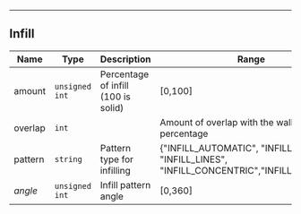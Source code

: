 ---
## Infill
| Name | Type | Description | Range | Default |
| ----- | -----| ------------| ------| --------|
| amount | <code>unsigned int</code>| Percentage of infill (100 is solid) | [0,100] | 0 |
| overlap | <code>int</code>| | Amount of overlap with the walls in percentage | [0,100] | 0 |
| pattern | <code>string</code>| Pattern type for infilling | {"INFILL\_AUTOMATIC", "INFILL\_GRID", "INFILL\_LINES", "INFILL\_CONCENTRIC","INFILL\_CUSTOM"} | "INFILL\_AUTOMATIC" |
| _angle_ | `unsigned int` | Infill pattern angle |[0,360] | 0 |